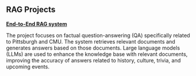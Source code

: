 ## RAG Projects


**[End-to-End RAG system](./End-to-End%20RAG%20system)**

The project focuses on factual question-answering (QA) specifically related to Pittsburgh and CMU. 
The system retrieves relevant documents and generates answers based on those documents. 
Large language models (LLMs) are used to enhance the knowledge base with relevant documents, 
improving the accuracy of answers related to history, culture, trivia, and upcoming events.
